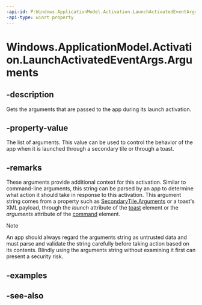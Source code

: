 ```yaml
---
-api-id: P:Windows.ApplicationModel.Activation.LaunchActivatedEventArgs.Arguments
-api-type: winrt property
---
```


<!-- Property syntax
public string Arguments { get; }
-->

# Windows.ApplicationModel.Activation.LaunchActivatedEventArgs.Arguments

## -description
Gets the arguments that are passed to the app during its launch activation.

## -property-value
The list of arguments. This value can be used to control the behavior of the app when it is launched through a secondary tile or through a toast.

## -remarks
These arguments provide additional context for this activation. Similar to command-line arguments, this string can be parsed by an app to determine what action it should take in response to this activation. This argument string comes from a property such as [SecondaryTile.Arguments](../windows.ui.startscreen/secondarytile_arguments.md) or a toast's XML payload, through the *launch* attribute of the [toast](https://docs.microsoft.com/uwp/schemas/tiles/toastschema/element-toast) element or the *arguments* attribute of the [command](https://docs.microsoft.com/en-us/uwp/schemas/tiles/toastschema/element-command) element.



> [!NOTE]
> An app should always regard the arguments string as untrusted data and must parse and validate the string carefully before taking action based on its contents. Blindly using the arguments string without examining it first can present a security risk.

## -examples

## -see-also
